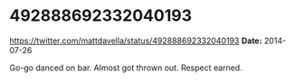 # 492888692332040193
https://twitter.com/mattdavella/status/492888692332040193
**Date:** 2014-07-26

Go-go danced on bar. Almost got thrown out. Respect earned.
